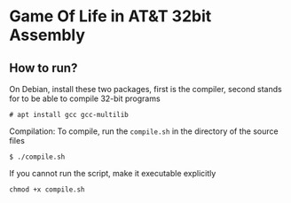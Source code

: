 # Game Of Life in AT&T 32bit Assembly
## How to run?
On Debian, install these two packages, first is the compiler, second stands for to be able to compile 32-bit programs
```
# apt install gcc gcc-multilib
```
Compilation: To compile, run the `compile.sh` in the directory of the source files
```
$ ./compile.sh
```
If you cannot run the script, make it executable explicitly
```
chmod +x compile.sh
```
